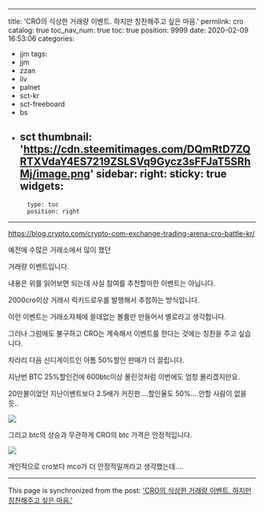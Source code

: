 
---
title: 'CRO의 식상한 거래량 이벤트. 하지만 칭찬해주고 싶은 마음.'
permlink: cro
catalog: true
toc_nav_num: true
toc: true
position: 9999
date: 2020-02-09 16:53:06
categories:
- jjm
tags:
- jjm
- zzan
- liv
- palnet
- sct-kr
- sct-freeboard
- bs
- sct
thumbnail: 'https://cdn.steemitimages.com/DQmRtD7ZQRTXVdaY4ES7219ZSLSVq9Gycz3sFFJaT5SRhMj/image.png'
sidebar:
    right:
        sticky: true
widgets:
    -
        type: toc
        position: right
---


https://blog.crypto.com/crypto-com-exchange-trading-arena-cro-battle-kr/

예전에 수많은 거래소에서 많이 했던

거래량 이벤트입니다.

내용은 위를 읽어보면 되는데 사실 참여를 추천할마한 이벤트는 아닙니다.

2000cro이상 거래시 럭키드로우를 발행해서 추첨하는 방식입니다.

이런 이벤트는 거래소자체에 쓸데없는 볼륨만 만들어서 별로라고 생각합니다.

그러나 그럼에도 불구하고 CRO는 계속해서 이벤트를 한다는 것에는 칭찬을 주고 싶습니다.

차라리 다음 신디게이트인 아톰 50%할인 판매가 더 끌립니다.

지난번 BTC 25%할인건에 600btc이상 몰린것처럼 이번에도 엄청 몰리겠지만요.

20만불이었던 지난이벤트보다 2.5배가 커진판....할인율도 50%....안할 사람이 없을듯..

![](https://cdn.steemitimages.com/DQmRtD7ZQRTXVdaY4ES7219ZSLSVq9Gycz3sFFJaT5SRhMj/image.png)

그리고 btc의 상승과 무관하게 CRO의 btc 가격은 안정적입니다.

![](https://cdn.steemitimages.com/DQmaUsLan5dLXX1Sn1qLZfjvbXCFHgPw2AEess4jdd7Cvsn/image.png)


개인적으로 cro보다 mco가 더 안정적일꺼라고 생각했는데....

- - -

This page is synchronized from the post: ['CRO의 식상한 거래량 이벤트. 하지만 칭찬해주고 싶은 마음.'](https://steemit.com/@virus707/cro)
